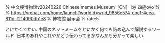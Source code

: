 % 中文梗博物馆v20240226 Chinese memes Museum［CN］ by 四迹ovo
% 
% https://vrchat.com/home/launch?worldId=wrld_9856e574-cbc1-4eea-811d-f214090db1e8
% 博物館 展示会
% rate:5

とにかくでかい.
中国のネットミームをとにかく何でも詰め込んで解説するワールド.
日本のあれやこれやがどう伝わってるかなんかも分かって楽しい.
